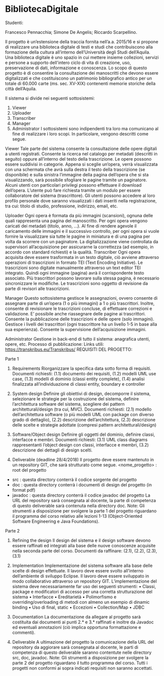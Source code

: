 # BibliotecaDigitale

Studenti:

Francesco Pennacchia;
Simone De Angelis;
Riccardo Scarpellino.

Il progetto è un’estensione della traccia fornita nell’a.a. 2015/16 e si propone di realizzare una biblioteca digitale di testi e studi che contribuiscono alla formazione della cultura all’interno dell’Università degli Studi dell’Aquila. Una biblioteca digitale è uno spazio in cui mettere insieme collezioni, servizi e persone a supporto dell'intero ciclo di vita di creazione, uso, preservazione di dati, informazione e conoscenza. Lo scopo di questo progetto è di consentire la consultazione dei manoscritti che devono essere digitalizzati e che costituiscono un patrimonio bibliografico antico per un totale di 60.000 carte (ms. sec. XV-XIX) contenenti memorie storiche della città dell’Aquila.

Il sistema si divide nei seguenti sottosistemi:
1. Viewer
2. Uploader
3. Transcriber
4. Manager
5. Administrator
I sottosistemi sono indipendenti tra loro ma comunicano al fine di realizzare i loro scopi. In particolare,
vengono descritti come segue.

Viewer
Tale parte del sistema consente la consultazione delle opere digitali a utenti registrati. Consente la ricerca
nel catalogo per metadati (descritti in seguito) oppure all’interno del testo della trascrizione. Le opere
possono essere suddivisi in categorie. Appena si sceglie un’opera, verrà visualizzata con una schermata
che avrà sulla destra il testo della trascrizione (se disponibile) e sulla sinistra l’immagine della pagina
dell’opera che si sta visualizzando, sarà possibile sfogliare le pagine tramite un paginatore. Alcuni utenti
con particolari privilegi possono effettuare il download dell’opera. L’utente può fare richiesta tramite un
modulo per essere collaboratore del sistema (trascrittore). Gli utenti possono accedere al loro profilo
personale dove saranno visualizzati i dati inseriti nella registrazione, tra cui: titolo di studio, professione,
indirizzo, email, etc.

Uploader
Ogni opera è formata da più immagini (scansioni), ognuna delle quali rappresenta una pagina del
manoscritto. Per ogni opera vengono caricati dei metadati (titolo, anno, …). Al fine di rendere agevole il
caricamento delle immagini e il successivo controllo, per ogni opera si vuole fornire la visualizzare sia
tutte le pagine in miniatura e di una pagina per volta da scorrere con un paginatore. La digitalizzazione
viene controllata da supervisori all’acquisizione per assicurarne la correttezza (ad esempio, in accordo
con standard richiesti) e la qualità.
Transcriber
Ogni opera acquisita deve essere trasformata in un testo digitale, ciò avviene attraverso operazioni di
trascrizioni in formato TEI (Text Encoding Initiative). Le trascrizioni sono digitate manualmente
attraverso un text editor TEI integrato. Quindi ogni immagine (pagina) avrà il corrispondente testo
associato. Più trascrittori possono lavorare sulla stessa pagina, è necessario sincronizzare le modifiche.
Le trascrizioni sono oggetto di revisione da parte di revisori alle trascrizioni.

Manager
Questo sottosistema gestisce le assegnazioni, ovvero consente di assegnare parte di un’opera (1 o più
immagini) a 1 o più trascrittori. Inoltre, consente di revisionare le trascrizioni concluse, di effettuare
correzioni e validazione. E’ possibile anche riassegnare delle pagine ai trascrittori. Consente la
pubblicazione delle trascrizioni e delle opere (solo immagini). Gestisce i livelli dei trascrittori (ogni
trascrittore ha un livello 1-5 in base alla sua esperienza). Consente la supervisione dell’acquisizione
immagini.

Administrator
Gestione in back-end di tutto il sistema: anagrafica utenti, opere, etc.
Processo di pubblicazione:
Links utili:
https://transkribus.eu/Transkribus/
REQUISITI DEL PROGETTO:

Parte 1
1. Requirements
Riorganizzare la specifica data sotto forma di requisiti.
Documenti richiesti: (1.1) documento dei requisiti, (1.2) modelli UML use case, (1.3) modelli di
dominio (classi entity complete), (1.4) analisi finalizzata all’individuazione di classi entity, boundary
e controller

2. System design
Definire gli obiettivi di design, decomporre il sistema, selezionare le strategie per la costruzione
del sistema, definire l’architettura software del sistema, scegliere dei pattern architetturali/design
(tra cui, MVC).
Documenti richiesti: (2.1) modello dell’architettura software (o più modelli UML con package con
diverso grado di dettaglio), (2.2) descrizione dell’architettura, (2.3) descrizione delle scelte e
strategie adottate (compresi pattern architetturali/design)

3. Software/Object design
Definire gli oggetti del dominio, definire classi, interfacce e membri.
Documenti richiesti: (3.1) UML class diagrams rappresentanti l’object design con classi, interfacce e
membri, (3.2) descrizione dei dettagli di design scelti.

4. Deliverable (deadline 28/4/2018)
Il progetto deve essere mantenuto in un repository GIT, che sarà strutturato come segue.
<nome_progetto> : root del progetto
- src : questa directory conterrà il codice sorgente del progetto
- doc : questa directory conterrà i documenti di design del progetto (in format pdf)
- javadoc : questa directory conterrà il codice javadoc del progetto
La URL del repository sarà consegnata al docente, la parte di competenza di questo deliverable
sarà contenuta nella directory doc.
Note: Gli strumenti a disposizione per svolgere la parte 1 del progetto riguardano il programma del corso
relativo alle lezioni 1-13 (Object-Oriented Software Engineering e Java Foundations).

Parte 2
1. Refining the design
Il design del sistema e il design software devono essere raffinati ed integrati alla base delle nuove
conoscenze acquisite nella seconda parte del corso.
Documenti da raffinare: (2.1), (2.2), (2.3), (3.1)

2. Implementation
Implementazione del sistema software alla base delle scelte di design effettuate. Il lavoro deve
essere svolto all’interno dell’ambiente di sviluppo Eclipse. Il lavoro deve essere sviluppato in
modo collaborativo attraverso un repository GIT.
L’implementazione del sistema deve necessariamente far uso dei seguenti strumenti:
• Classi, package e modificatori di accesso per una corretta strutturazione del sistema
• Interfacce
• Ereditarietà
• Polimorfismo e overriding/overloading di metodi con almeno un esempio di dinamic
binding
• Uso di final, static
• Eccezioni
• Collection/Map
• JDBC

3. Documentation
La documentazione da allegare al progetto sarà costituita dai documenti ai punti 2.* e 3.* raffinati
e inoltre da Javadoc ed eventuali annotazioni (ciò implica opportuna formattazione e commenti).

4. Deliverable
A ultimazione del progetto la comunicazione della URL del repository da aggiorare sarà
consegnata al docente, le parti di competenza di questo deliverable saranno contentute nelle
directory src, doc, javadoc.
Note: Gli strumenti a disposizione per svolgere la parte 2 del progetto riguardano il tutto programma del
corso.
Tutti i progetti non conformi ai sopra indicati requisiti non saranno accettati.
